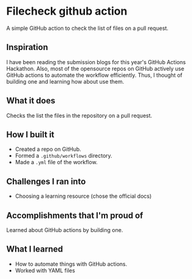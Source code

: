 # Filecheck github action
A simple GitHub action to check the list of files on a pull request.

## Inspiration
I have been reading the submission blogs for this year's GitHub Actions Hackathon. Also, most of the opensource repos on GitHub actively use GitHub actions to automate the workflow efficiently. Thus, I thought of building one and learning how about use them.

## What it does
Checks the list the files in the repository on a pull request.

## How I built it
- Created a repo on GitHub.
- Formed a `.github/workflows` directory.
- Made a `.yml` file of the workflow.

## Challenges I ran into
- Choosing a learning resource (chose the official docs)

## Accomplishments that I'm proud of
Learned about GitHub actions by building one.

## What I learned
- How to automate things with GitHub actions.
- Worked with YAML files

